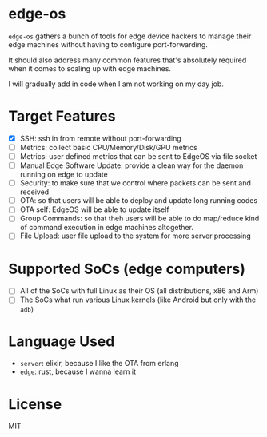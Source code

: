 # edge-os

`edge-os` gathers a bunch of tools for edge device hackers to manage their edge machines without having to configure port-forwarding.

It should also address many common features that's absolutely required when it comes to scaling up with edge machines.

I will gradually add in code when I am not working on my day job.

# Target Features

- [x] SSH: ssh in from remote without port-forwarding
- [ ] Metrics: collect basic CPU/Memory/Disk/GPU metrics
- [ ] Metrics: user defined metrics that can be sent to EdgeOS via file socket
- [ ] Manual Edge Software Update: provide a clean way for the daemon running on edge to update
- [ ] Security: to make sure that we control where packets can be sent and received
- [ ] OTA: so that users will be able to deploy and update long running codes
- [ ] OTA self: EdgeOS will be able to update itself
- [ ] Group Commands: so that theh users will be able to do map/reduce kind of command execution in edge machines altogether.
- [ ] File Upload: user file upload to the system for more server processing

# Supported SoCs (edge computers)

- [ ] All of the SoCs with full Linux as their OS (all distributions, x86 and Arm)
- [ ] The SoCs what run various Linux kernels (like Android but only with the `adb`)

# Language Used

- `server`: elixir, because I like the OTA from erlang
- `edge`: rust, because I wanna learn it

# License

MIT
